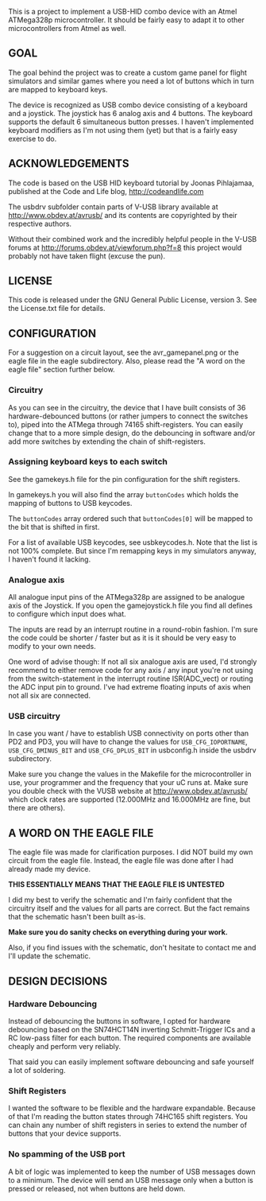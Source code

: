 This is a project to implement a USB-HID combo device with an Atmel ATMega328p
microcontroller. It should be fairly easy to adapt it to other microcontrollers
from Atmel as well.

## GOAL 
The goal behind the project was to create a custom game panel for flight 
simulators and similar games where you need a lot of buttons which in turn are 
mapped to keyboard keys.

The device is recognized as USB combo device consisting of a keyboard and a 
joystick. The joystick has 6 analog axis and 4 buttons. The keyboard supports
the default 6 simultaneous button presses. I haven't implemented keyboard
modifiers as I'm not using them (yet) but that is a fairly easy exercise to do.

## ACKNOWLEDGEMENTS 
The code is based on the USB HID keyboard tutorial by Joonas Pihlajamaa, 
published at the Code and Life blog, http://codeandlife.com

The usbdrv subfolder contain parts of V-USB library available at 
http://www.obdev.at/avrusb/ and its contents are copyrighted by their 
respective authors. 

Without their combined work and the incredibly helpful people in the V-USB 
forums at http://forums.obdev.at/viewforum.php?f=8 this project would 
probably not have taken flight (excuse the pun). 

## LICENSE 
This code is released under the GNU General Public License, version 3. See 
the License.txt file for details.

## CONFIGURATION 
For a suggestion on a circuit layout, see the avr_gamepanel.png or the 
eagle file in the eagle subdirectory. Also, please read the "A word on the 
eagle file" section further below.

### Circuitry
As you can see in the circuitry, the device that I have built consists
of 36 hardware-debounced buttons (or rather jumpers to connect the switches
to), piped into the ATMega through 74165 shift-registers. You can easily
change that to a more simple design, do the debouncing in software and/or
add more switches by extending the chain of shift-registers.

### Assigning keyboard keys to each switch
See the gamekeys.h file for the pin configuration for the shift registers.

In gamekeys.h you will also find the array `buttonCodes` which holds the
mapping of buttons to USB keycodes. 

The `buttonCodes` array ordered such that `buttonCodes[0]` will be mapped to the
bit that is shifted in first. 

For a list of available USB keycodes, see usbkeycodes.h. Note that the list
is not 100% complete. But since I'm remapping keys in my simulators anyway,
I haven't found it lacking.

### Analogue axis
All analogue input pins of the ATMega328p are assigned to be analogue axis
of the Joystick. If you open the gamejoystick.h file you find all defines 
to configure which input does what.

The inputs are read by an interrupt routine in a round-robin fashion. I'm
sure the code could be shorter / faster but as it is it should be very easy
to modify to your own needs.

One word of advise though: If not all six analogue axis are used, I'd strongly
recommend to either remove code for any axis / any input you're not using 
from the switch-statement in the interrupt routine ISR(ADC_vect) or routing
the ADC input pin to ground. I've had extreme floating inputs of axis when 
not all six are connected.

### USB circuitry 
In case you want / have to establish USB connectivity on ports other than 
PD2 and PD3, you will have to change the values for `USB_CFG_IOPORTNAME`,
`USB_CFG_DMINUS_BIT` and `USB_CFG_DPLUS_BIT` in usbconfig.h inside the usbdrv 
subdirectory.

Make sure you change the values in the Makefile for the microcontroller in 
use, your programmer and the frequency that your uC runs at. Make sure you 
double check with the VUSB website at http://www.obdev.at/avrusb/ which clock 
rates are supported (12.000MHz and 16.000MHz are fine, but there are others).

## A WORD ON THE EAGLE FILE 
The eagle file was made for clarification purposes. I did NOT build my own
circuit from the eagle file. Instead, the eagle file was done after I had 
already made my device.

**THIS ESSENTIALLY MEANS THAT THE EAGLE FILE IS UNTESTED**

I did my best to verify the schematic and I'm fairly confident that the 
circuitry itself and the values for all parts are correct. But the fact remains
that the schematic hasn't been built as-is. 

**Make sure you do sanity checks on everything during your work.**

Also, if you find issues with the schematic, don't hesitate to contact me
and I'll update the schematic.

## DESIGN DECISIONS 
### Hardware Debouncing
Instead of debouncing the buttons in software, I opted for hardware
debouncing based on the SN74HCT14N inverting Schmitt-Trigger ICs and a RC
low-pass filter for each button. The required components are available 
cheaply and perform very reliably.

That said you can easily implement software debouncing and safe yourself a 
lot of soldering.

### Shift Registers
I wanted the software to be flexible and the hardware expandable. Because of 
that I'm reading the button states through 74HC165 shift registers. You can 
chain any number of shift registers in series to extend the number of buttons 
that your device supports.

### No spamming of the USB port
A bit of logic was implemented to keep the number of USB messages down to
a minimum. The device will send an USB message only when a button is pressed
or released, not when buttons are held down.

